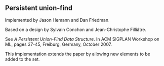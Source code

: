## Persistent union-find

Implemented by Jason Hemann and Dan Friedman.

Based on a design by Sylvain Conchon and Jean-Christophe Filliâtre.

See _A Persistent Union-Find Data Structure_. In ACM SIGPLAN Workshop
on ML, pages 37-45, Freiburg, Germany, October 2007.

This implementation extends the paper by allowing new elements to be
added to the set.

